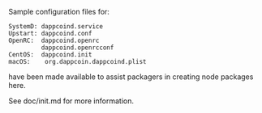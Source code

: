 Sample configuration files for:
```
SystemD: dappcoind.service
Upstart: dappcoind.conf
OpenRC:  dappcoind.openrc
         dappcoind.openrcconf
CentOS:  dappcoind.init
macOS:    org.dappcoin.dappcoind.plist
```
have been made available to assist packagers in creating node packages here.

See doc/init.md for more information.
